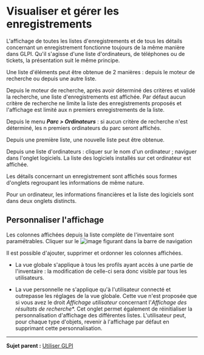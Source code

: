Visualiser et gérer les enregistrements
==============================

L'affichage de toutes les listes d'enregistrements et de tous les détails concernant un enregistrement fonctionne toujours de la même manière dans GLPI. Qu'il s'agisse d'une liste d'ordinateurs, de téléphones ou de tickets, la présentation suit le même principe.

Une liste d'éléments peut être obtenue de 2 manières : depuis le moteur de recherche ou depuis une autre liste.

Depuis le moteur de recherche, après avoir déterminé des critères et validé la recherche, une liste d'enregistrements est affichée. Par défaut aucun critère de recherche ne limite la liste des enregistrements
proposés et l'affichage est limité aux n premiers enregistrements de la liste.

Depuis le menu ***Parc > Ordinateurs*** : si aucun critère de recherche n'est déterminé, les n premiers ordinateurs du parc seront affichés.

Depuis une première liste, une nouvelle liste peut être obtenue.

Depuis une liste d'ordinateurs : cliquer sur le nom d'un ordinateur ; naviguer dans l'onglet logiciels. La liste des logiciels installés sur cet ordinateur est affichée.

Les détails concernant un enregistrement sont affichés sous formes d'onglets regroupant les informations de même nature.

Pour un ordinateur, les informations financières et la liste des logiciels sont dans deux onglets distincts.

Personnaliser l'affichage
-------------------------

Les colonnes affichées depuis la liste complète de l'inventaire sont paramétrables. Cliquer sur le ![image](docs/image/options_search.png) figurant dans la barre de navigation

Il est possible d'ajouter, supprimer et ordonner les colonnes affichées. 

- La vue globale s'applique à tous les profils ayant accès à une partie de l'inventaire : la modification de celle-ci sera donc visible par tous les utilisateurs. 

- La vue personnelle ne s'applique qu'à l'utilisateur connecté et outrepasse les réglages de la vue globale. Cette vue n'est proposée que si vous avez le droit *Affichage utilisateur* concernant l'*Affichage des résultats de recherche**.
  Cet onglet permet également de réinitialiser la personnalisation d'affichage des différentes listes. L'utilisateur peut, pour chaque type d'objets, revenir à l'affichage par défaut en supprimant cette personnalisation.

--------------
**Sujet parent :** [Utiliser GLPI](index.php?fr/01-premiers-pas/03_Utiliser_GLPI/01_Utiliser_GLPI.md)
